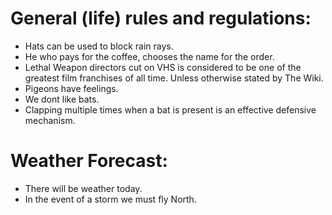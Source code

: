 # General (life) rules and regulations:

 - Hats can be used to block rain rays.
 - He who pays for the coffee, chooses the name for the order.
 - Lethal Weapon directors cut on VHS is considered to be one of the greatest film franchises of all time. Unless otherwise stated by The Wiki.
 - Pigeons have feelings.
 - We dont like bats.
 - Clapping multiple times when a bat is present is an effective defensive mechanism.

# Weather Forecast:
 - There will be weather today.
 - In the event of a storm we must fly North.

